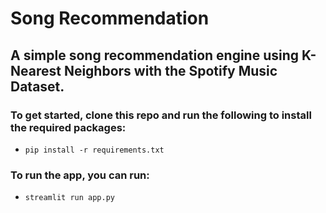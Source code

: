 # Song Recommendation
## A simple song recommendation engine using K-Nearest Neighbors with the Spotify Music Dataset.

### To get started, clone this repo and run the following to install the required packages:
* ```pip install -r requirements.txt```

### To run the app, you can run:

* ```streamlit run app.py```
